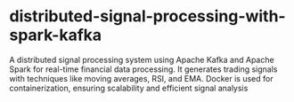 # distributed-signal-processing-with-spark-kafka
A distributed signal processing system using Apache Kafka and Apache Spark for real-time financial data processing. It generates trading signals with techniques like moving averages, RSI, and EMA. Docker is used for containerization, ensuring scalability and efficient signal analysis
